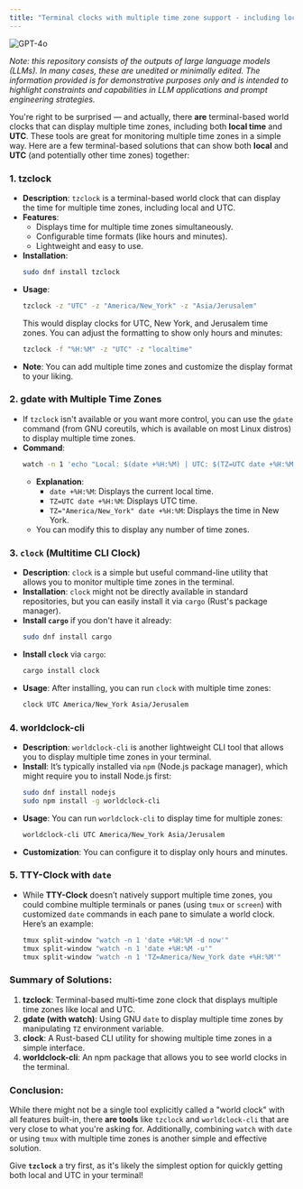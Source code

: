 ```yaml
---
title: "Terminal clocks with multiple time zone support - including local and UTC"
---
```

![GPT-4o](https://img.shields.io/badge/GPT--4o-3333FF?style=for-the-badge&logo=openai&logoColor=white)



*Note: this repository consists of the outputs of large language models (LLMs). In many cases, these are unedited or minimally edited. The information provided is for demonstrative purposes only and is intended to highlight constraints and capabilities in LLM applications and prompt engineering strategies.*


You're right to be surprised — and actually, there **are** terminal-based world clocks that can display multiple time zones, including both **local time** and **UTC**. These tools are great for monitoring multiple time zones in a simple way. Here are a few terminal-based solutions that can show both **local** and **UTC** (and potentially other time zones) together:

### 1. **tzclock**
   - **Description**: `tzclock` is a terminal-based world clock that can display the time for multiple time zones, including local and UTC.
   - **Features**: 
     - Displays time for multiple time zones simultaneously.
     - Configurable time formats (like hours and minutes).
     - Lightweight and easy to use.
   - **Installation**: 
     ```bash
     sudo dnf install tzclock
     ```
   - **Usage**:
     ```bash
     tzclock -z "UTC" -z "America/New_York" -z "Asia/Jerusalem"
     ```
     This would display clocks for UTC, New York, and Jerusalem time zones. You can adjust the formatting to show only hours and minutes:
     ```bash
     tzclock -f "%H:%M" -z "UTC" -z "localtime"
     ```
   - **Note**: You can add multiple time zones and customize the display format to your liking.

### 2. **gdate** with Multiple Time Zones
   - If `tzclock` isn't available or you want more control, you can use the `gdate` command (from GNU coreutils, which is available on most Linux distros) to display multiple time zones.
   - **Command**:
     ```bash
     watch -n 1 'echo "Local: $(date +%H:%M) | UTC: $(TZ=UTC date +%H:%M) | New York: $(TZ="America/New_York" date +%H:%M)"'
     ```
     - **Explanation**:
       - `date +%H:%M`: Displays the current local time.
       - `TZ=UTC date +%H:%M`: Displays UTC time.
       - `TZ="America/New_York" date +%H:%M`: Displays the time in New York.
     - You can modify this to display any number of time zones.

### 3. **`clock` (Multitime CLI Clock)**
   - **Description**: `clock` is a simple but useful command-line utility that allows you to monitor multiple time zones in the terminal.
   - **Installation**: `clock` might not be directly available in standard repositories, but you can easily install it via `cargo` (Rust's package manager).
   - **Install `cargo`** if you don't have it already:
     ```bash
     sudo dnf install cargo
     ```
   - **Install `clock`** via `cargo`:
     ```bash
     cargo install clock
     ```
   - **Usage**:
     After installing, you can run `clock` with multiple time zones:
     ```bash
     clock UTC America/New_York Asia/Jerusalem
     ```

### 4. **worldclock-cli**
   - **Description**: `worldclock-cli` is another lightweight CLI tool that allows you to display multiple time zones in your terminal.
   - **Install**: It’s typically installed via `npm` (Node.js package manager), which might require you to install Node.js first:
     ```bash
     sudo dnf install nodejs
     sudo npm install -g worldclock-cli
     ```
   - **Usage**:
     You can run `worldclock-cli` to display time for multiple zones:
     ```bash
     worldclock-cli UTC America/New_York Asia/Jerusalem
     ```
   - **Customization**: You can configure it to display only hours and minutes.

### 5. **TTY-Clock with `date`**
   - While **TTY-Clock** doesn’t natively support multiple time zones, you could combine multiple terminals or panes (using `tmux` or `screen`) with customized `date` commands in each pane to simulate a world clock. Here’s an example:
     ```bash
     tmux split-window "watch -n 1 'date +%H:%M -d now'"
     tmux split-window "watch -n 1 'date +%H:%M -u'"
     tmux split-window "watch -n 1 'TZ=America/New_York date +%H:%M'"
     ```

### Summary of Solutions:
1. **tzclock**: Terminal-based multi-time zone clock that displays multiple time zones like local and UTC.
2. **gdate (with watch)**: Using GNU `date` to display multiple time zones by manipulating `TZ` environment variable.
3. **clock**: A Rust-based CLI utility for showing multiple time zones in a simple interface.
4. **worldclock-cli**: An npm package that allows you to see world clocks in the terminal.

### Conclusion:
While there might not be a single tool explicitly called a "world clock" with all features built-in, there **are tools** like `tzclock` and `worldclock-cli` that are very close to what you're asking for. Additionally, combining `watch` with `date` or using `tmux` with multiple time zones is another simple and effective solution. 

Give **`tzclock`** a try first, as it's likely the simplest option for quickly getting both local and UTC in your terminal!
